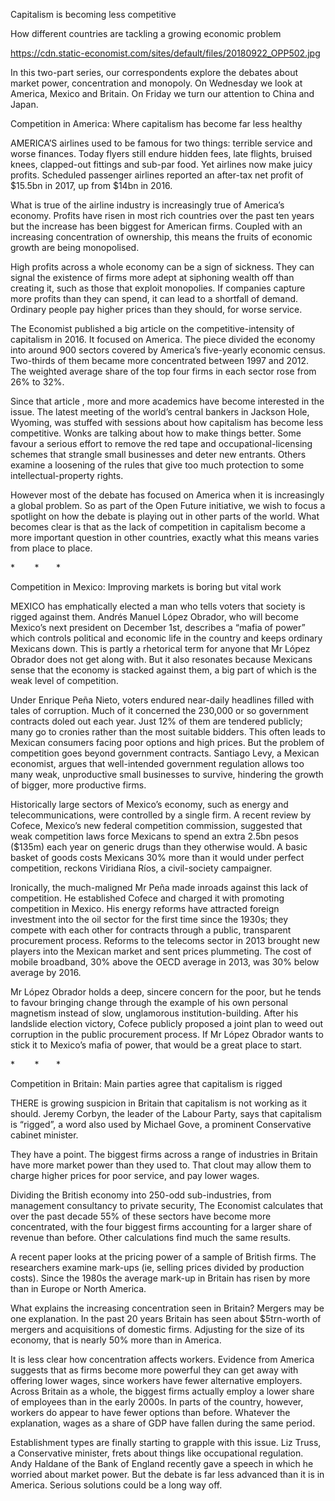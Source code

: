 Capitalism is becoming less competitive

How different countries are tackling a growing economic problem

https://cdn.static-economist.com/sites/default/files/20180922_OPP502.jpg

 In this two-part series, our correspondents explore the debates about market power, concentration and monopoly. On Wednesday we look at America, Mexico and Britain. On Friday we turn our attention to China and Japan. 

 Competition in America: Where capitalism has become far less healthy  

AMERICA’S airlines used to be famous for two things: terrible service and worse finances. Today flyers still endure hidden fees, late flights, bruised knees, clapped-out fittings and sub-par food. Yet airlines now make juicy profits. Scheduled passenger airlines reported an after-tax net profit of $15.5bn in 2017, up from $14bn in 2016.

What is true of the airline industry is increasingly true of America’s economy. Profits have risen in most rich countries over the past ten years but the increase has been biggest for American firms. Coupled with an increasing concentration of ownership, this means the fruits of economic growth are being monopolised.  

High profits across a whole economy can be a sign of sickness. They can signal the existence of firms more adept at siphoning wealth off than creating it, such as those that exploit monopolies. If companies capture more profits than they can spend, it can lead to a shortfall of demand. Ordinary people pay higher prices than they should, for worse service. 

 The Economist  published a big article on the competitive-intensity of capitalism in 2016. It focused on America. The piece divided the economy into around 900 sectors covered by America’s five-yearly economic census. Two-thirds of them became more concentrated between 1997 and 2012. The weighted average share of the top four firms in each sector rose from 26% to 32%.

Since that  article , more and more academics have become interested in the issue. The latest meeting of the world’s central bankers in Jackson Hole, Wyoming, was stuffed with sessions about how capitalism has become less competitive. Wonks are talking about how to make things better. Some favour a serious effort to remove the red tape and occupational-licensing schemes that strangle small businesses and deter new entrants. Others examine a loosening of the rules that give too much protection to some intellectual-property rights. 

However most of the debate has focused on America when it is increasingly a global problem. So as part of the Open Future initiative, we wish to focus a spotlight on how the debate is playing out in other parts of the world. What becomes clear is that as the lack of competition in capitalism become a more important question in other countries, exactly what this means varies from place to place. 

*        *       * 

 Competition in Mexico: Improving markets is boring but vital work 

MEXICO has emphatically elected a man who tells voters that society is rigged against them. Andrés Manuel López Obrador, who will become Mexico’s next president on December 1st, describes a “mafia of power” which controls political and economic life in the country and keeps ordinary Mexicans down. This is partly a rhetorical term for anyone that Mr López Obrador does not get along with. But it also resonates because Mexicans sense that the economy is stacked against them, a big part of which is the weak level of competition. 

Under Enrique Peña Nieto, voters endured near-daily headlines filled with tales of corruption. Much of it concerned the 230,000 or so government contracts doled out each year. Just 12% of them are tendered publicly; many go to cronies rather than the most suitable bidders. This often leads to Mexican consumers facing poor options and high prices. But the problem of competition goes beyond government contracts. Santiago Levy, a Mexican economist, argues that well-intended government regulation allows too many weak, unproductive small businesses to survive, hindering the growth of bigger, more productive firms.

Historically large sectors of Mexico’s economy, such as energy and telecommunications, were controlled by a single firm. A recent review by Cofece, Mexico’s new federal competition commission, suggested that weak competition laws force Mexicans to spend an extra 2.5bn pesos ($135m) each year on generic drugs than they otherwise would. A basic basket of goods costs Mexicans 30% more than it would under perfect competition, reckons Viridiana Ríos, a civil-society campaigner. 

Ironically, the much-maligned Mr Peña made inroads against this lack of competition. He established Cofece and charged it with promoting competition in Mexico. His energy reforms have attracted foreign investment into the oil sector for the first time since the 1930s; they compete with each other for contracts through a public, transparent procurement process. Reforms to the telecoms sector in 2013 brought new players into the Mexican market and sent prices plummeting. The cost of mobile broadband, 30% above the OECD average in 2013, was 30% below average by 2016.

Mr López Obrador holds a deep, sincere concern for the poor, but he tends to favour bringing change through the example of his own personal magnetism instead of slow, unglamorous institution-building. After his landslide election victory, Cofece publicly proposed a joint plan to weed out corruption in the public procurement process. If Mr López Obrador wants to stick it to Mexico’s mafia of power, that would be a great place to start.

*        *       * 

 Competition in Britain: Main parties agree that capitalism is rigged 

THERE is growing suspicion in Britain that capitalism is not working as it should. Jeremy Corbyn, the leader of the Labour Party, says that capitalism is “rigged”, a word also used by Michael Gove, a prominent Conservative cabinet minister.

They have a point. The biggest firms across a range of industries in Britain have more market power than they used to. That clout may allow them to charge higher prices for poor service, and pay lower wages.

Dividing the British economy into 250-odd sub-industries, from management consultancy to private security,  The Economist  calculates that over the past decade 55% of these sectors have become more concentrated, with the four biggest firms accounting for a larger share of revenue than before. Other calculations find much the same results. 

A recent paper looks at the pricing power of a sample of British firms. The researchers examine mark-ups (ie, selling prices divided by production costs). Since the 1980s the average mark-up in Britain has risen by more than in Europe or North America. 

What explains the increasing concentration seen in Britain? Mergers may be one explanation. In the past 20 years Britain has seen about $5trn-worth of mergers and acquisitions of domestic firms. Adjusting for the size of its economy, that is nearly 50% more than in America.

It is less clear how concentration affects workers. Evidence from America suggests that as firms become more powerful they can get away with offering lower wages, since workers have fewer alternative employers. Across Britain as a whole, the biggest firms actually employ a lower share of employees than in the early 2000s. In parts of the country, however, workers do appear to have fewer options than before. Whatever the explanation, wages as a share of GDP have fallen during the same period.

Establishment types are finally starting to grapple with this issue. Liz Truss, a Conservative minister, frets about things like occupational regulation. Andy Haldane of the Bank of England recently gave a speech in which he worried about market power. But the debate is far less advanced than it is in America. Serious solutions could be a long way off.  